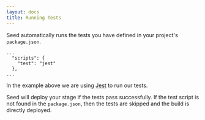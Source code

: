```yaml
---
layout: docs
title: Running Tests
---
```


Seed automatically runs the tests you have defined in your project's `package.json`.

```
...
  "scripts": {
    "test": "jest"
  },
...
```

In the example above we are using [Jest](http://facebook.github.io/jest/) to run our tests.

Seed will deploy your stage if the tests pass successfully. If the test script is not found in the `package.json`, then the tests are skipped and the build is directly deployed.
